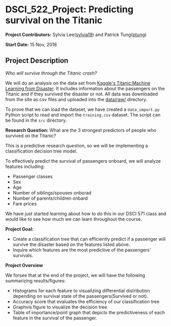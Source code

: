 # DSCI_522_Project: Predicting survival on the Titanic

**Project Contributors:** Sylvia Lee([sylvia19](https://github.ubc.ca/MDS-2018-19/DSCI_522_proposal_sylvia19/blob/master/README.md)) and Patrick Tung([ptung](https://github.ubc.ca/mds-2018-19/DSCI_522_proposal_ptung))

**Start Date:** 15 Nov, 2018

## Project Description

*Who will survive through the Titanic crash?*

We will do an analysis on the data set from [Kaggle's Titanic:Machine Learning from Disaster](https://www.kaggle.com/c/titanic). It includes information about the passengers on the Titanic and if they survived the disaster or not. All data was downloaded from the site as csv files and uploaded into the [data/raw/](https://github.com/UBC-MDS/sylvia_patrick_Titanic_Survival_ML/tree/master/data/raw) directory. 

To prove that we can load the dataset, we have created a `data_import.py` Python script to read and import the `training.csv` dataset. The script can be found in the `src` directory.

**Research Question:** What are the 3 strongest predictors of people who survived on the Titanic?

This is a predictive research question, so we will be implementing a classification decision tree model. 

To effectively predict the survival of passengers onboard, we will analyze features including:
- Passenger classes
- Sex
- Age
- Number of siblings/spouses onborad
- Number of parents/children onbard
- Fare prices

We have just started learning about how to do this in our DSCI 571 class and would like to see how much we can learn throughout the course. 

**Project Goal:**

- Create a classification tree that can efficiently predict if a passenger will survive the disaster based on the features listed above.
- Inquire which features are the most predictive of the passengers' survivals. 

**Project Overview**

We forsee that at the end of the project, we will have the following summarizing results/figures:

- Histograms for each feature to visualizing differential distribution depending on survival state of the passengers(Survived or not). 
- Accuracy score that evaluates the efficiency of our classification tree 
- Graphvis figure to visualize the decision tree 
- Table of importance/point graph that depicts the predictiveness of each feature in the survival of the passenger. 
